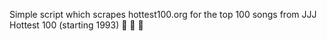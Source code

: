 Simple script which scrapes hottest100.org for the top 100 songs from JJJ Hottest 100 (starting 1993) 🎵 🥁 🎵
